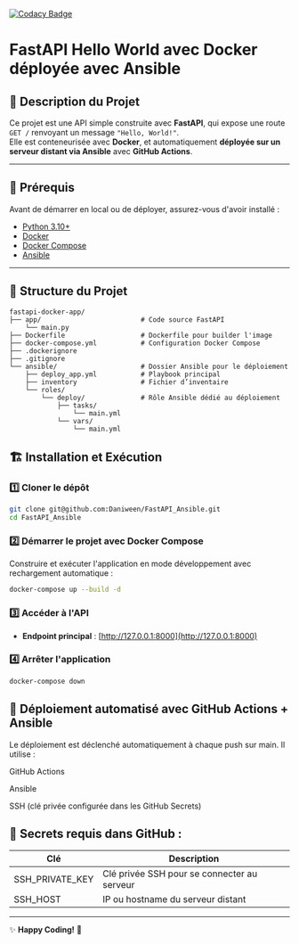 [![Codacy Badge](https://app.codacy.com/project/badge/Grade/9cf82e6b649d493285f4da71ca086ebe)](https://app.codacy.com/gh/Daniween/fastAPI_Ansible/dashboard?utm_source=gh&utm_medium=referral&utm_content=&utm_campaign=Badge_grade)

# FastAPI Hello World avec Docker déployée avec Ansible

## 📌 Description du Projet

Ce projet est une API simple construite avec **FastAPI**, qui expose une route `GET /` renvoyant un message `"Hello, World!"`.  
Elle est conteneurisée avec **Docker**, et automatiquement **déployée sur un serveur distant via Ansible** avec **GitHub Actions**.

---

## 🚀 Prérequis

Avant de démarrer en local ou de déployer, assurez-vous d'avoir installé :

- [Python 3.10+](https://www.python.org/downloads/)
- [Docker](https://www.docker.com/get-started)
- [Docker Compose](https://docs.docker.com/compose/install/)
- [Ansible](https://docs.ansible.com/ansible/latest/installation_guide/index.html)

---

## 📂 Structure du Projet

```
fastapi-docker-app/
├── app/                         # Code source FastAPI
    └── main.py
├── Dockerfile                   # Dockerfile pour builder l'image
├── docker-compose.yml           # Configuration Docker Compose
├── .dockerignore
├── .gitignore
└── ansible/                     # Dossier Ansible pour le déploiement
    ├── deploy_app.yml           # Playbook principal
    ├── inventory                # Fichier d’inventaire
    └── roles/
        └── deploy/              # Rôle Ansible dédié au déploiement
            ├── tasks/
                └── main.yml
            └── vars/
                └── main.yml
```

## 🏗️ Installation et Exécution

### 1️⃣ Cloner le dépôt

```bash
git clone git@github.com:Daniween/FastAPI_Ansible.git
cd FastAPI_Ansible
```

### 2️⃣ Démarrer le projet avec Docker Compose

Construire et exécuter l'application en mode développement avec rechargement automatique :

```bash
docker-compose up --build -d
```

### 3️⃣ Accéder à l'API

- **Endpoint principal** : [http://127.0.0.1:8000](http://127.0.0.1:8000)

### 4️⃣ Arrêter l'application

```bash
docker-compose down
```

## 🚀 Déploiement automatisé avec GitHub Actions + Ansible

Le déploiement est déclenché automatiquement à chaque push sur main.
Il utilise :

GitHub Actions

Ansible

SSH (clé privée configurée dans les GitHub Secrets)

## 🔐 Secrets requis dans GitHub :

| Clé             | Description                                 |
| --------------- | ------------------------------------------- |
| SSH_PRIVATE_KEY | Clé privée SSH pour se connecter au serveur |
| SSH_HOST        | IP ou hostname du serveur distant           |

---

✨ **Happy Coding!** 🚀
